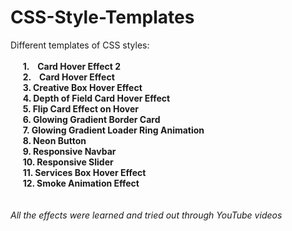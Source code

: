 # CSS-Style-Templates

Different templates of CSS styles:<br><br>
&nbsp;&nbsp;&nbsp;&nbsp;
**1. &nbsp;&nbsp; Card Hover Effect 2**<br>
&nbsp;&nbsp;&nbsp;&nbsp;
**2. &nbsp;&nbsp; Card Hover Effect**<br>
&nbsp;&nbsp;&nbsp;&nbsp;
**3. Creative Box Hover Effect**<br>
&nbsp;&nbsp;&nbsp;&nbsp;
**4. Depth of Field Card Hover Effect**<br>
&nbsp;&nbsp;&nbsp;&nbsp;
**5. Flip Card Effect on Hover**<br>
&nbsp;&nbsp;&nbsp;&nbsp;
**6. Glowing Gradient Border Card**<br>
&nbsp;&nbsp;&nbsp;&nbsp;
**7. Glowing Gradient Loader Ring Animation**<br>
&nbsp;&nbsp;&nbsp;&nbsp;
**8. Neon Button**<br>
&nbsp;&nbsp;&nbsp;&nbsp;
**9. Responsive Navbar**<br>
&nbsp;&nbsp;&nbsp;&nbsp;
**10. Responsive Slider**<br>
&nbsp;&nbsp;&nbsp;&nbsp;
**11. Services Box Hover Effect**<br>
&nbsp;&nbsp;&nbsp;&nbsp;
**12. Smoke Animation Effect**<br>
<br><br>
*All the effects were learned and tried out through YouTube videos*
